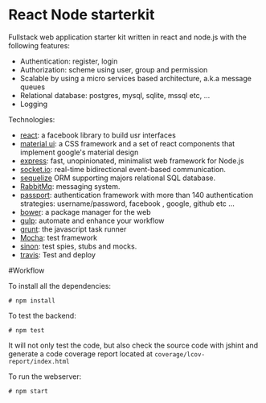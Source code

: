 React Node starterkit
==================

Fullstack web application starter kit written in react and node.js with the following features:

* Authentication: register, login  
* Authorization: scheme using user, group and permission  
* Scalable by using a micro services based architecture, a.k.a message queues
* Relational database: postgres, mysql, sqlite, mssql etc, ...
* Logging

Technologies:

* [react](https://facebook.github.io/react/): a facebook library to build usr interfaces
* [material ui](http://callemall.github.io/material-ui/#/): a CSS framework and a set of react components that implement google's material design
* [express](http://expressjs.com/): fast, unopinionated, minimalist web framework for Node.js
* [socket.io](http://socket.io/): real-time bidirectional event-based communication.
* [sequelize](http://docs.sequelizejs.com/en/latest/) ORM supporting majors relational SQL database.
* [RabbitMq](https://www.rabbitmq.com/): messaging system.
* [passport](http://passportjs.org/): authentication framework with more than 140 authentication strategies: username/password, facebook , google, github etc ...
* [bower](http://bower.io/): a package manager for the web
* [gulp](http://gulpjs.com/): automate and enhance your workflow
* [grunt](http://gruntjs.com/): the javascript task runner
* [Mocha](http://mochajs.org/): test framework
* [sinon](http://sinonjs.org/): test spies, stubs and mocks.
* [travis](https://travis-ci.org/): Test and deploy


#Workflow


To install all the dependencies:

    # npm install


To test the backend:

    # npm test 

It will not only test the code, but also check the source code with jshint and generate a code coverage report located at `coverage/lcov-report/index.html`


To run the webserver:

    # npm start

